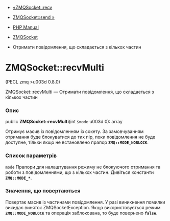 - [«ZMQSocket::recv](zmqsocket.recv.md)
- [ZMQSocket::send »](zmqsocket.send.md)

- [PHP Manual](index.md)
- [ZMQSocket](class.zmqsocket.md)
- Отримати повідомлення, що складається з кількох частин

# ZMQSocket::recvMulti

(PECL zmq \>u003d 0.8.0)

ZMQSocket::recvMulti — Отримати повідомлення, що складається з кількох
частин

### Опис

public **ZMQSocket::recvMulti**(int `$mode` u003d 0): array

Отримує масив із повідомленням із сокету. За замовчуванням отримання буде
блокуватися до тих пір, поки повідомлення не буде доступне, тільки якщо
не встановлено прапор **`ZMQ::MODE_NOBLOCK`**.

### Список параметрів

`mode`
Прапори для налаштування режиму не блокуючого отримання та роботи з
повідомленнями, що з кількох частин. Дивіться константи
**`ZMQ::MODE_*`**.

### Значення, що повертаються

Повертає масив із частинами повідомлення. У разі виникнення помилки
викидає виняток ZMQSocketException. Якщо використовується режим
**`ZMQ::MODE_NOBLOCK`** та операція заблокована, то буде повернено
**`false`**.
